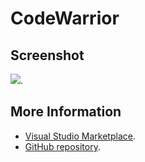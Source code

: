 # CodeWarrior



## Screenshot
![](https://raw.githubusercontent.com/gerane/VSCodeThemes/master/gerane.Theme-CodeWarrior/screenshot.png).


## More Information
* [Visual Studio Marketplace](https://marketplace.visualstudio.com/items/gerane.Theme-CodeWarrior).
* [GitHub repository](https://github.com/gerane/VSCodeThemes).

